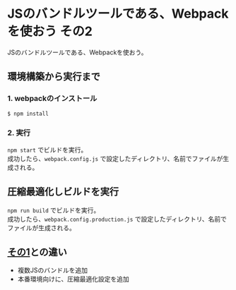 # JSのバンドルツールである、Webpackを使おう その2

JSのバンドルツールである、Webpackを使おう。


## 環境構築から実行まで

### 1. webpackのインストール

```js
$ npm install
```

### 2. 実行

`npm start` でビルドを実行。  
成功したら、`webpack.config.js` で設定したディレクトリ、名前でファイルが生成される。


## 圧縮最適化しビルドを実行

`npm run build` でビルドを実行。  
成功したら、`webpack.config.production.js` で設定したディレクトリ、名前でファイルが生成される。


## [その1](https://github.com/pamlab/plasma/tree/master/03_webpack-01)との違い

- 複数JSのバンドルを追加
- 本番環境向けに、圧縮最適化設定を追加
